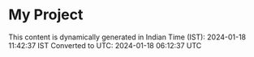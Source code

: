 # My Project

This content is dynamically generated in Indian Time (IST): 2024-01-18 11:42:37 IST
Converted to UTC: 2024-01-18 06:12:37 UTC
